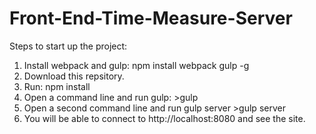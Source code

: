# Front-End-Time-Measure-Server

Steps to start up the project:</br>
1) Install webpack and gulp: npm install webpack gulp -g</br>
2) Download this repsitory.</br>
3) Run: npm install</br>
4) Open a command line and run gulp: >gulp</br>
5) Open a second command line and run gulp server >gulp server</br>
6) You will be able to connect to http://localhost:8080 and see the site.</br>

